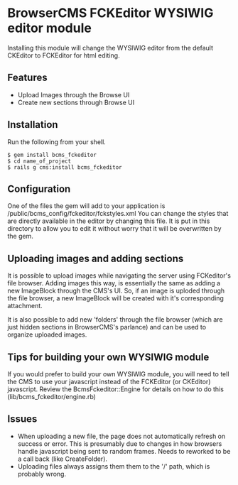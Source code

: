 # BrowserCMS FCKEditor WYSIWIG editor module

Installing this module will change the WYSIWIG editor from the default CKEditor to FCKEditor for html editing. 

## Features

* Upload Images through the Browse UI
* Create new sections through Browse UI

## Installation

Run the following from your shell.

    $ gem install bcms_fckeditor
	$ cd name_of_project
	$ rails g cms:install bcms_fckeditor

## Configuration

One of the files the gem will add to your application is /public/bcms_config/fckeditor/fckstyles.xml
You can change the styles that are directly available in the editor by changing this file.
It is put in this directory to allow you to edit it without worry that it will be overwritten by the gem.

## Uploading images and adding sections

It is possible to upload images while navigating the server using FCKeditor's file browser. Adding images this way, is essentially the same as adding a new ImageBlock through the CMS's UI. So, if an image is uploded through the file browser, a new ImageBlock will be created with it's corresponding attachment.

It is also possible to add new 'folders' through the file browser (which are just hidden sections in BrowserCMS's parlance) and can be used to organize uploaded images.

## Tips for building your own WYSIWIG module
If you would prefer to build your own WYSIWIG module, you will need to tell the CMS to use your javascript instead of the FCKEditor (or CKEditor) javascript.  Review the BcmsFckeditor::Engine for details on how to do this (lib/bcms_fckeditor/engine.rb)

## Issues

* When uploading a new file, the page does not automatically refresh on success or error. This is presumably due to changes in how browsers handle javascript being sent to random frames. Needs to reworked to be a call back (like CreateFolder).
* Uploading files always assigns them them to the '/' path, which is probably wrong.